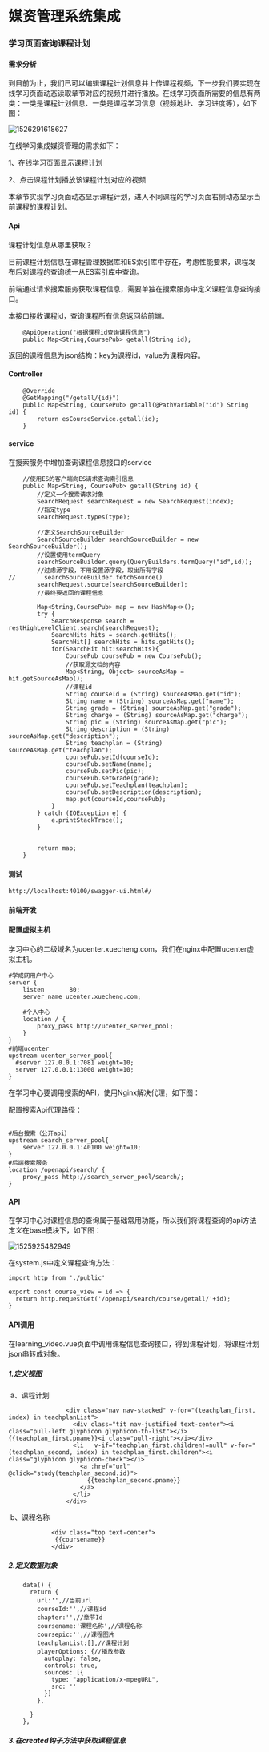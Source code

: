 # 媒资管理系统集成

### 学习页面查询课程计划

#### 需求分析

​	到目前为止，我们已可以编辑课程计划信息并上传课程视频，下一步我们要实现在线学习页面动态读取章节对应的视频并进行播放。在线学习页面所需要的信息有两类：一类是课程计划信息、一类是课程学习信息（视频地址、学习进度等），如下图：

![1526291618627](file:///E:/%E4%BC%A0%E6%99%BA%E5%B7%A5%E4%BD%9C/%E5%A4%87%E8%AF%BE%E8%B5%84%E6%96%99/JavaEE%E5%9C%A8%E7%BA%BF%E5%B0%B1%E4%B8%9A%E7%8F%AD%E8%AF%BE%E7%A8%8B%E8%B5%84%E6%96%99/7.%E9%98%B6%E6%AE%B5%E4%B8%83-%E5%BE%AE%E6%9C%8D%E5%8A%A1-%E5%AD%A6%E6%88%90%E5%9C%A8%E7%BA%BF/01-HTML%E7%89%88%E6%9C%AC%E8%AE%B2%E4%B9%89(%E8%AF%B7%E4%BD%BF%E7%94%A8HTML%E7%89%88%E6%9C%AC%E8%AE%B2%E4%B9%89%E5%AD%A6%E4%B9%A0)/HTML%E7%89%88%E6%9C%AC/day15%20%E5%AA%92%E8%B5%84%E7%AE%A1%E7%90%86%E7%B3%BB%E7%BB%9F%E9%9B%86%E6%88%90/images/1526291618627.png)

在线学习集成媒资管理的需求如下：

1、在线学习页面显示课程计划

2、点击课程计划播放该课程计划对应的视频

 

本章节实现学习页面动态显示课程计划，进入不同课程的学习页面右侧动态显示当前课程的课程计划。

#### Api

课程计划信息从哪里获取？

目前课程计划信息在课程管理数据库和ES索引库中存在，考虑性能要求，课程发布后对课程的查询统一从ES索引库中查询。

前端通过请求搜索服务获取课程信息，需要单独在搜索服务中定义课程信息查询接口。

本接口接收课程id，查询课程所有信息返回给前端。

```
    @ApiOperation("根据课程id查询课程信息")
    public Map<String,CoursePub> getall(String id);
```

 返回的课程信息为json结构：key为课程id，value为课程内容。

#### Controller

```
    @Override
    @GetMapping("/getall/{id}")
    public Map<String, CoursePub> getall(@PathVariable("id") String id) {
        return esCourseService.getall(id);
    }
```

#### service

在搜索服务中增加查询课程信息接口的service

```
    //使用ES的客户端向ES请求查询索引信息
    public Map<String, CoursePub> getall(String id) {
        //定义一个搜索请求对象
        SearchRequest searchRequest = new SearchRequest(index);
        //指定type
        searchRequest.types(type);

        //定义SearchSourceBuilder
        SearchSourceBuilder searchSourceBuilder = new SearchSourceBuilder();
        //设置使用termQuery
        searchSourceBuilder.query(QueryBuilders.termQuery("id",id));
        //过虑源字段，不用设置源字段，取出所有字段
//        searchSourceBuilder.fetchSource()
        searchRequest.source(searchSourceBuilder);
        //最终要返回的课程信息

        Map<String,CoursePub> map = new HashMap<>();
        try {
            SearchResponse search = restHighLevelClient.search(searchRequest);
            SearchHits hits = search.getHits();
            SearchHit[] searchHits = hits.getHits();
            for(SearchHit hit:searchHits){
                CoursePub coursePub = new CoursePub();
                //获取源文档的内容
                Map<String, Object> sourceAsMap = hit.getSourceAsMap();
                //课程id
                String courseId = (String) sourceAsMap.get("id");
                String name = (String) sourceAsMap.get("name");
                String grade = (String) sourceAsMap.get("grade");
                String charge = (String) sourceAsMap.get("charge");
                String pic = (String) sourceAsMap.get("pic");
                String description = (String) sourceAsMap.get("description");
                String teachplan = (String) sourceAsMap.get("teachplan");
                coursePub.setId(courseId);
                coursePub.setName(name);
                coursePub.setPic(pic);
                coursePub.setGrade(grade);
                coursePub.setTeachplan(teachplan);
                coursePub.setDescription(description);
                map.put(courseId,coursePub);
            }
        } catch (IOException e) {
            e.printStackTrace();
        }


        return map;
    }
```

#### 测试

```
http://localhost:40100/swagger-ui.html#/
```

#### 前端开发

#### 配置虚拟主机

学习中心的二级域名为ucenter.xuecheng.com，我们在nginx中配置ucenter虚拟主机。

```
#学成网用户中心
server {
    listen       80;
    server_name ucenter.xuecheng.com;
    
    #个人中心
    location / {  
        proxy_pass http://ucenter_server_pool;  
    } 
}
#前端ucenter
upstream ucenter_server_pool{
  #server 127.0.0.1:7081 weight=10;
  server 127.0.0.1:13000 weight=10;
}
```

在学习中心要调用搜索的API，使用Nginx解决代理，如下图：

配置搜索Api代理路径：

```
 
#后台搜索（公开api）
upstream search_server_pool{
    server 127.0.0.1:40100 weight=10;
}
#后端搜索服务
location /openapi/search/ {  
    proxy_pass http://search_server_pool/search/;  
} 
```

#### API

在学习中心对课程信息的查询属于基础常用功能，所以我们将课程查询的api方法定义在base模块下，如下图：

![1525925482949](file:///E:/%E4%BC%A0%E6%99%BA%E5%B7%A5%E4%BD%9C/%E5%A4%87%E8%AF%BE%E8%B5%84%E6%96%99/JavaEE%E5%9C%A8%E7%BA%BF%E5%B0%B1%E4%B8%9A%E7%8F%AD%E8%AF%BE%E7%A8%8B%E8%B5%84%E6%96%99/7.%E9%98%B6%E6%AE%B5%E4%B8%83-%E5%BE%AE%E6%9C%8D%E5%8A%A1-%E5%AD%A6%E6%88%90%E5%9C%A8%E7%BA%BF/01-HTML%E7%89%88%E6%9C%AC%E8%AE%B2%E4%B9%89(%E8%AF%B7%E4%BD%BF%E7%94%A8HTML%E7%89%88%E6%9C%AC%E8%AE%B2%E4%B9%89%E5%AD%A6%E4%B9%A0)/HTML%E7%89%88%E6%9C%AC/day15%20%E5%AA%92%E8%B5%84%E7%AE%A1%E7%90%86%E7%B3%BB%E7%BB%9F%E9%9B%86%E6%88%90/images/1525925482949.png)

在system.js中定义课程查询方法：

```
import http from './public'

export const course_view = id => {
  return http.requestGet('/openapi/search/course/getall/'+id);
}
```

#### API调用

在learning_video.vue页面中调用课程信息查询接口，得到课程计划，将课程计划json串转成对象。

##### 1.定义视图

​	a、课程计划

```
                <div class="nav nav-stacked" v-for="(teachplan_first, index) in teachplanList">
                  <div class="tit nav-justified text-center"><i class="pull-left glyphicon glyphicon-th-list"></i>{{teachplan_first.pname}}<i class="pull-right"></i></div>
                  <li   v-if="teachplan_first.children!=null" v-for="(teachplan_second, index) in teachplan_first.children"><i class="glyphicon glyphicon-check"></i>
                    <a :href="url" @click="study(teachplan_second.id)">
                      {{teachplan_second.pname}}
                    </a>
                  </li>
                </div>
```

​	b、课程名称

```
            <div class="top text-center">
             {{coursename}}
            </div>
```

##### 2.定义数据对象

```
    data() {
      return {
        url:'',//当前url
        courseId:'',//课程id
        chapter:'',//章节Id
        coursename:'课程名称',//课程名称
        coursepic:'',//课程图片
        teachplanList:[],//课程计划
        playerOptions: {//播放参数
          autoplay: false,
          controls: true,
          sources: [{
            type: "application/x-mpegURL",
            src: ''
          }]
        },

      }
    },
```

##### 3.在created钩子方法中获取课程信息

```

```





